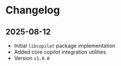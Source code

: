 # Changelog

## 2025-08-12

- Initial `libcopilot` package implementation
- Added core copilot integration utilities
- Version `v1.0.0`
